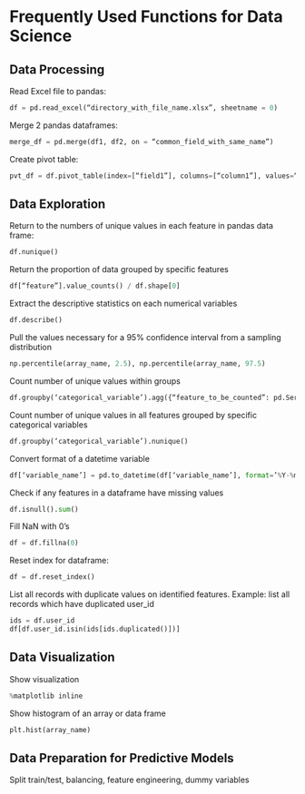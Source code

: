 # Frequently Used Functions for Data Science

## Data Processing

Read Excel file to pandas:
```python
df = pd.read_excel(“directory_with_file_name.xlsx”, sheetname = 0)
```
Merge 2 pandas dataframes:
```python
merge_df = pd.merge(df1, df2, on = “common_field_with_same_name”)
```
Create pivot table:
```python
pvt_df = df.pivot_table(index=[“field1”], columns=[“column1”], values=“field_for_summary”)
```

## Data Exploration

Return to the numbers of unique values in each feature in pandas data frame:
```python
df.nunique()
```
Return the proportion of data grouped by specific features
```python
df[“feature”].value_counts() / df.shape[0]
```
Extract the descriptive statistics on each numerical variables
```python	
df.describe()
```
Pull the values necessary for a 95% confidence interval from a sampling distribution
```python
np.percentile(array_name, 2.5), np.percentile(array_name, 97.5)
```
Count number of unique values within groups
```python
df.groupby(‘categorical_variable’).agg({“feature_to_be_counted”: pd.Series.nunique})
```
Count number of unique values in all features grouped by specific categorical variables
```python
df.groupby(‘categorical_variable’).nunique()
```
Convert format of a datetime variable
```python
df[‘variable_name’] = pd.to_datetime(df[‘variable_name’], format=’%Y-%m-%d %H:%M:%S.%f’)
```
Check if any features in a dataframe have missing values
```python
df.isnull().sum()
```
Fill NaN with 0’s
```python
df = df.fillna(0)
```
Reset index for dataframe:
```python
df = df.reset_index()
```
List all records with duplicate values on identified features.
Example: list all records which have duplicated user_id
```python
ids = df.user_id
df[df.user_id.isin(ids[ids.duplicated()])]
```

## Data Visualization

Show visualization
```python
%matplotlib inline
```
Show histogram of an array or data frame
```python
plt.hist(array_name)
```

## Data Preparation for Predictive Models
Split train/test, balancing, feature engineering, dummy variables
